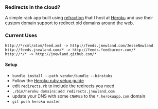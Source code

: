 ### Redirects in the cloud?

A simple rack app built using [refraction](https://github.com/pivotal/refraction) that I host at [Heroku](http://heroku.com/) and use their custom domain support to redirect old domains around the web.

### Current Uses

    http://*/xml/atom/feed.xml -> http://feeds.jnewland.com/JesseNewland
    http://feeds.jnewland.com/* -> http://feeds.feedburner.com/*
    http://*/* -> http://jnewland.github.com/*

#### Setup

* `bundle install --path vendor/bundle --binstubs`
* Follow the [Heroku ruby setup guide](http://devcenter.heroku.com/articles/ruby)
* edit `redirects.rb` to include the redirects you need
* `./bin/heroku domains:add redirects.jnewland.com`
* update your DNS with some `CNAMES` to the `*.herokuapp.com` domain
* `git push heroku master`